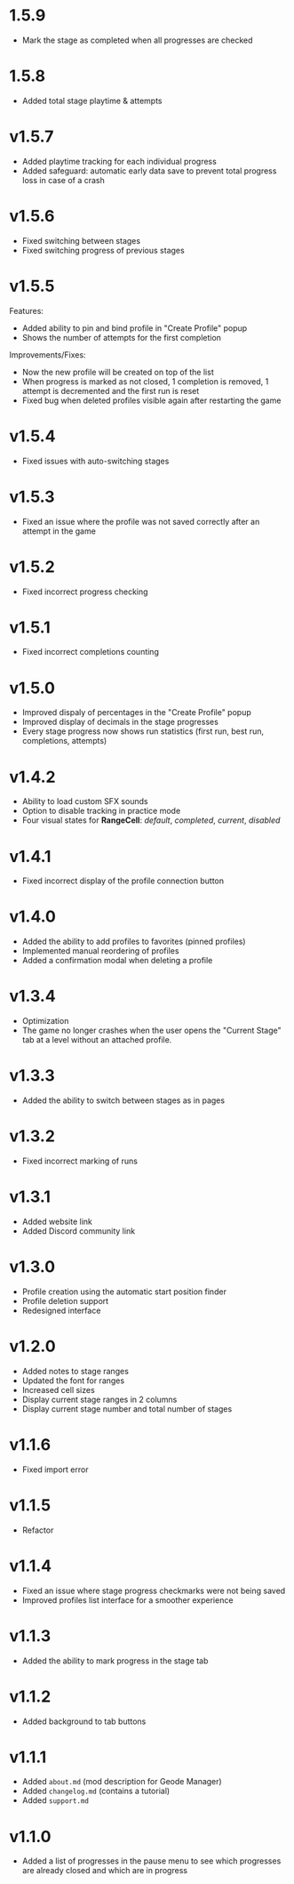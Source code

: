 # 1.5.9
- Mark the stage as completed when all progresses are checked

# 1.5.8
- Added total stage playtime & attempts

# v1.5.7
- Added playtime tracking for each individual progress
- Added safeguard: automatic early data save to prevent total progress loss in case of a crash

# v1.5.6
- Fixed switching between stages
- Fixed switching progress of previous stages

# v1.5.5
Features:
- Added ability to pin and bind profile in "Create Profile" popup
- Shows the number of attempts for the first completion

Improvements/Fixes:
- Now the new profile will be created on top of the list
- When progress is marked as not closed, 1 completion is removed, 1 attempt is decremented and the first run is reset
- Fixed bug when deleted profiles visible again after restarting the game

# v1.5.4
- Fixed issues with auto-switching stages

# v1.5.3
- Fixed an issue where the profile was not saved correctly after an attempt in the game

# v1.5.2
- Fixed incorrect progress checking

# v1.5.1
- Fixed incorrect completions counting

# v1.5.0
- Improved dispaly of percentages in the "Create Profile" popup
- Improved display of decimals in the stage progresses
- Every stage progress now shows run statistics (first run, best run, completions, attempts)

# v1.4.2
- Ability to load custom SFX sounds
- Option to disable tracking in practice mode
- Four visual states for **RangeCell**: *default*, *completed*, *current*, *disabled*

# v1.4.1
- Fixed incorrect display of the profile connection button

# v1.4.0
- Added the ability to add profiles to favorites (pinned profiles)
- Implemented manual reordering of profiles
- Added a confirmation modal when deleting a profile

# v1.3.4
- Optimization
- The game no longer crashes when the user opens the "Current Stage" tab at a level without an attached profile.

# v1.3.3
- Added the ability to switch between stages as in pages

# v1.3.2
- Fixed incorrect marking of runs

# v1.3.1
- Added website link
- Added Discord community link

# v1.3.0
- Profile creation using the automatic start position finder
- Profile deletion support
- Redesigned interface

# v1.2.0
- Added notes to stage ranges
- Updated the font for ranges
- Increased cell sizes
- Display current stage ranges in 2 columns
- Display current stage number and total number of stages

# v1.1.6
- Fixed import error

# v1.1.5
- Refactor

# v1.1.4
- Fixed an issue where stage progress checkmarks were not being saved
- Improved profiles list interface for a smoother experience

# v1.1.3
- Added the ability to mark progress in the stage tab

# v1.1.2
- Added background to tab buttons

# v1.1.1
- Added `about.md` (mod description for Geode Manager)
- Added `changelog.md` (contains a tutorial)
- Added `support.md`

# v1.1.0
- Added a list of progresses in the pause menu to see which progresses are already closed and which are in progress